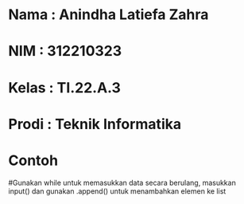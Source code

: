 # Nama : Anindha Latiefa Zahra 
# NIM : 312210323
# Kelas : TI.22.A.3
# Prodi : Teknik Informatika
# Contoh
#Gunakan while untuk memasukkan data secara berulang, masukkan input() dan gunakan .append() untuk menambahkan elemen ke list
